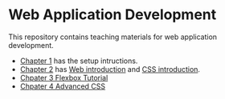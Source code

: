 # Web Application Development

This repository contains teaching materials for web application development.

- [Chapter 1](./01-setup/setup.md) has the setup intructions.
- [Chapter 2](./02-web-introduction) has [Web introduction](./02-web-introduction/web-introduction.md) and [CSS introduction](./02-web-introduction/css-introduction.md).
- [Chpater 3 Flexbox Tutorial](./03-flexbox-tutorial/flexbox-tutorial.md)
- [Chpater 4 Advanced CSS](./04-advanced-css/advanced-css.md)
